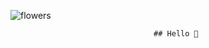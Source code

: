 ![flowers](https://github.com/user-attachments/assets/3ea279af-0ca3-4206-9d75-a13af46fb544)



                                    ## Hello 👋
